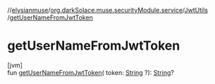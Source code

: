//[elysianmuse](../../../index.md)/[org.darkSolace.muse.securityModule.service](../index.md)/[JwtUtils](index.md)
/[getUserNameFromJwtToken](get-user-name-from-jwt-token.md)

# getUserNameFromJwtToken

[jvm]\
fun [getUserNameFromJwtToken](get-user-name-from-jwt-token.md)(
token: [String](https://kotlinlang.org/api/latest/jvm/stdlib/kotlin/-string/index.html)
?): [String](https://kotlinlang.org/api/latest/jvm/stdlib/kotlin/-string/index.html)?
